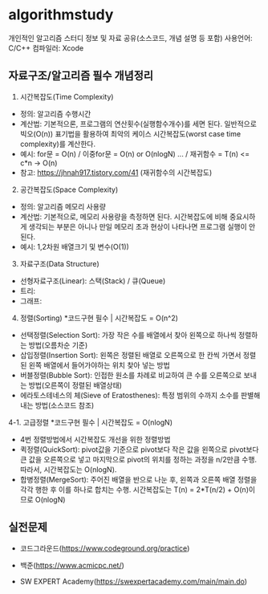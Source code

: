 # algorithmstudy

개인적인 알고리즘 스터디 정보 및 자료 공유(소스코드, 개념 설명 등 포함)
사용언어: C/C++
컴파일러: Xcode

## 자료구조/알고리즘 필수 개념정리

1. 시간복잡도(Time Complexity)
- 정의: 알고리즘 수행시간
- 계산법: 기본적으론, 프로그램의 연산횟수(실행함수개수)를 세면 된다. 일반적으로 빅오(O(n)) 표기법을 활용하여 최악의 케이스 시간복잡도(worst case time complexity)를 계산한다.
- 예시: for문 = O(n) / 이중for문 = O(n) or O(nlogN) ... / 재귀함수 = T(n) <= c*n -> O(n)
- 참고: https://jhnah917.tistory.com/41 (재귀함수의 시간복잡도)

2. 공간복잡도(Space Complexity)
- 정의: 알고리즘 메모리 사용량
- 계산법: 기본적으로, 메모리 사용량을 측정하면 된다. 시간복잡도에 비해 중요시하게 생각되는 부분은 아니나 만일 메모리 초과 현상이 나타나면 프로그램 실행이 안된다.
- 예시: 1,2차원 배열크기 및 변수(O(1))

3. 자료구조(Data Structure)
- 선형자료구조(Linear): 스택(Stack) / 큐(Queue)
- 트리:
- 그래프:

4. 정렬(Sorting) *코드구현 필수 | 시간복잡도 = O(n^2)
- 선택정렬(Selection Sort): 가장 작은 수를 배열에서 찾아 왼쪽으로 하나씩 정렬하는 방법(오름차순 기준)
- 삽입정렬(Insertion Sort): 왼쪽은 정렬된 배열로 오른쪽으로 한 칸씩 가면서 정렬된 왼쪽 배열에서 들어가야하는 위치 찾아 넣는 방법
- 버블정렬(Bubble Sort): 인접한 원소를 차례로 비교하여 큰 수를 오른쪽으로 보내는 방법(오른쪽이 정렬된 배열상태)
- 에라토스테네스의 체(Sieve of Eratosthenes): 특정 범위의 수까지 소수를 판별해내는 방법(소스코드 참조)

4-1. 고급정렬 *코드구현 필수 | 시간복잡도 = O(nlogN)
- 4번 정렬방법에서 시간복잡도 개선을 위한 정렬방법
- 퀵정렬(QuickSort): pivot값을 기준으로 pivot보다 작은 값을 왼쪽으로 pivot보다 큰 값을 오른쪽으로 넣고 마지막으로 pivot의 위치를 정하는 과정을 n/2만큼 수행. 따라서, 시간복잡도는 O(nlogN).
- 합병정렬(MergeSort): 주어진 배열을 반으로 나눈 후, 왼쪽과 오른쪽 배열 정렬을 각각 행한 후 이를 하나로 합치는 수행. 시간복잡도는 T(n) = 2*T(n/2) + O(n)이므로 O(nlogN)

## 실전문제

- 코드그라운드(https://www.codeground.org/practice)

- 백준(https://www.acmicpc.net/)

- SW EXPERT Academy(https://swexpertacademy.com/main/main.do)
